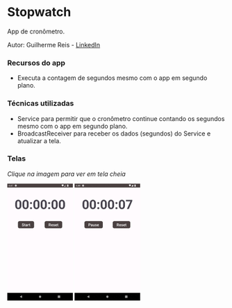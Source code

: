# Stopwatch

App de cronômetro.

Autor: Guilherme Reis - [LinkedIn](https://www.linkedin.com/in/guilhermereisdev/)

### Recursos do app

- Executa a contagem de segundos mesmo com o app em segundo plano.

### Técnicas utilizadas

- Service para permitir que o cronômetro continue contando os segundos mesmo com o app em segundo plano.
- BroadcastReceiver para receber os dados (segundos) do Service e atualizar a tela.

### Telas

_Clique na imagem para ver em tela cheia_

<img src="screenshots/001.png" width="30%"> <img src="screenshots/002.png" width="30%">
